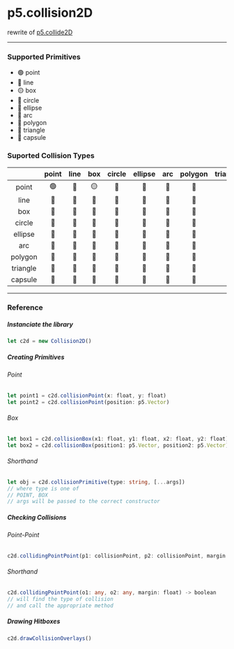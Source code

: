 # p5.collision2D

rewrite of [p5.collide2D](https://github.com/bmoren/p5.collide2D)

-----

### Supported Primitives

 - :green_circle:   point
 - :red_circle:     line
 - :yellow_circle:  box
 - :red_circle:     circle
 - :red_circle:     ellipse
 - :red_circle:     arc
 - :red_circle:     polygon
 - :red_circle:     triangle
 - :red_circle:     capsule


### Suported Collision Types

|               | point         | line          | box           | circle        | ellipse       | arc           | polygon       | triangle      | capsule       |
| :-----------: | :-----------: | :-----------: | :-----------: | :-----------: | :-----------: | :-----------: | :-----------: | :-----------: | :-----------: |
| point         |:green_circle: |:red_circle:   |:yellow_circle:|:red_circle:   |:red_circle:   |:red_circle:   |:red_circle:   |:red_circle:   |:red_circle:   |
| line          |:red_circle:   |:red_circle:   |:red_circle:   |:red_circle:   |:red_circle:   |:red_circle:   |:red_circle:   |:red_circle:   |:red_circle:   |
| box           |:red_circle:   |:red_circle:   |:red_circle:   |:red_circle:   |:red_circle:   |:red_circle:   |:red_circle:   |:red_circle:   |:red_circle:   |
| circle        |:red_circle:   |:red_circle:   |:red_circle:   |:red_circle:   |:red_circle:   |:red_circle:   |:red_circle:   |:red_circle:   |:red_circle:   |
| ellipse       |:red_circle:   |:red_circle:   |:red_circle:   |:red_circle:   |:red_circle:   |:red_circle:   |:red_circle:   |:red_circle:   |:red_circle:   |
| arc           |:red_circle:   |:red_circle:   |:red_circle:   |:red_circle:   |:red_circle:   |:red_circle:   |:red_circle:   |:red_circle:   |:red_circle:   |
| polygon       |:red_circle:   |:red_circle:   |:red_circle:   |:red_circle:   |:red_circle:   |:red_circle:   |:red_circle:   |:red_circle:   |:red_circle:   |
| triangle      |:red_circle:   |:red_circle:   |:red_circle:   |:red_circle:   |:red_circle:   |:red_circle:   |:red_circle:   |:red_circle:   |:red_circle:   |
| capsule       |:red_circle:   |:red_circle:   |:red_circle:   |:red_circle:   |:red_circle:   |:red_circle:   |:red_circle:   |:red_circle:   |:red_circle:   |)

____

### Reference

##### Instanciate the library

```ts
let c2d = new Collision2D()
```
##### Creating Primitives

###### Point

```ts
let point1 = c2d.collisionPoint(x: float, y: float)
let point2 = c2d.collisionPoint(position: p5.Vector)
```

###### Box

```ts
let box1 = c2d.collisionBox(x1: float, y1: float, x2: float, y2: float)
let box2 = c2d.collisionBox(position1: p5.Vector, position2: p5.Vector)
```

###### Shorthand

```ts
let obj = c2d.collisionPrimitive(type: string, [...args])
// where type is one of 
// POINT, BOX
// args will be passed to the correct constructor
```

##### Checking Collisions

###### Point-Point

```ts
c2d.collidingPointPoint(p1: collisionPoint, p2: collisionPoint, margin: float) -> boolean
```

###### Shorthand

```ts
c2d.collidingPointPoint(o1: any, o2: any, margin: float) -> boolean
// will find the type of collision
// and call the appropriate method
```

##### Drawing Hitboxes

```ts
c2d.drawCollisionOverlays()
```